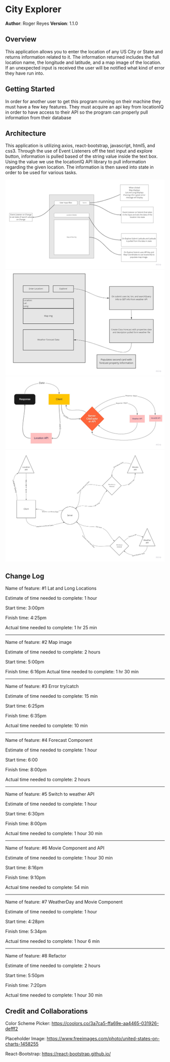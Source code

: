 # City Explorer

**Author**: Roger Reyes
**Version**: 1.1.0
<!-- increment the patch/fix version number if you make more commits past your first submission -->

## Overview

This application allows you to enter the location of any US City or State and returns information related to it. The information returned includes the full location name, the longitude and latitude, and a map image of the location. If an unexpected input is received the user will be notified what kind of error they have run into. 

## Getting Started

In order for another user to get this program running on their machine they must have a few key features. They must acquire an api key from locationIQ in order to have access to their API so the program can properly pull information from their database

## Architecture

This application is utilizing axios, react-bootstrap, javascript, html5, and css3. Through the use of Event Listeners off the text input and explore button, information is pulled based of the string value inside the text box. Using the value we use the locationIQ API library to pull information regarding the given location. The information is then saved into state in order to be used for various tasks.

![City Explorer Whiteboard](src/imgs/Lab06Whiteboard.jpg)
![City Explorer Whiteboard](src/imgs/Lab07Whiteboard.jpg)
![City Explorer Whiteboard](src/imgs/Lab08Whiteboard.jpg)
![City Explorer Whiteboard](src/imgs/Lab09Whiteboard.jpg)


## Change Log

Name of feature: #1 Lat and Long Locations

Estimate of time needed to complete: 1 hour

Start time: 3:00pm

Finish time: 4:25pm

Actual time needed to complete: 1 hr 25 min

---

Name of feature: #2 Map image

Estimate of time needed to complete: 2 hours

Start time: 5:00pm

Finish time: 6:16pm
Actual time needed to complete: 1 hr 30 min

---

Name of feature: #3 Error try/catch

Estimate of time needed to complete: 15 min

Start time: 6:25pm

Finish time: 6:35pm

Actual time needed to complete: 10 min

---

Name of feature: #4 Forecast Component

Estimate of time needed to complete: 1 hour

Start time: 6:00

Finish time: 8:00pm

Actual time needed to complete: 2 hours

---

Name of feature: #5 Switch to weather API

Estimate of time needed to complete: 1 hour

Start time: 6:30pm

Finish time: 8:00pm

Actual time needed to complete: 1 hour 30 min

---

Name of feature: #6 Movie Component and API

Estimate of time needed to complete: 1 hour 30 min

Start time: 8:16pm

Finish time: 9:10pm

Actual time needed to complete: 54 min

---

Name of feature: #7 WeatherDay and Movie Component

Estimate of time needed to complete: 1 hour

Start time: 4:28pm

Finish time: 5:34pm

Actual time needed to complete: 1 hour 6 min

---

Name of feature: #8 Refactor

Estimate of time needed to complete: 2 hours

Start time: 5:50pm

Finish time: 7:20pm

Actual time needed to complete: 1 hour 30 min

## Credit and Collaborations

Color Scheme Picker:
<https://coolors.co/3a7ca5-ffa69e-aa4465-031926-defff2>

Placeholder Image:
<https://www.freeimages.com/photo/united-states-on-charts-1458255>

React-Bootstrap:
<https://react-bootstrap.github.io/>
